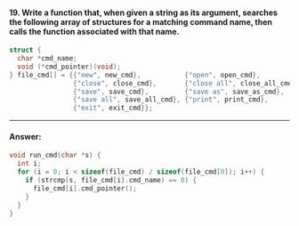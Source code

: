 #### 19. Write a function that, when given a string as its argument, searches the following array of structures for a matching command name, then calls the function associated with that name.

```c
struct {
  char *cmd_name;
  void (*cmd_pointer)(void);
} file_cmd[] = {{"new", new_cmd},           {"open", open_cmd},
                {"close", close_cmd},       {"close all", close_all_cmd},
                {"save", save_cmd},         {"save as", save_as_cmd},
                {"save all", save_all_cmd}, {"print", print_cmd},
                {"exit", exit_cmd}};
```

---

#### Answer:

```c
void run_cmd(char *s) {
  int i;
  for (i = 0; i < sizeof(file_cmd) / sizeof(file_cmd[0]); i++) {
    if (strcmp(s, file_cmd[i].cmd_name) == 0) {
      file_cmd[i].cmd_pointer();
    }
  }
}
```
